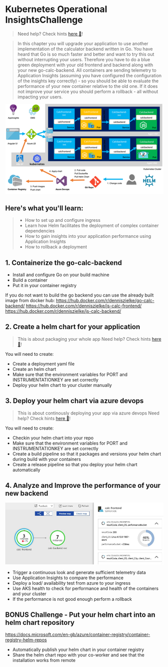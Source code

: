# Kubernetes Operational InsightsChallenge
> Need help? Check hints [here :blue_book:](hints/k8sMulti.md)!

> In this chapter you will upgrade your application to use another implementation of the calculator backend written in Go. You have heard that Go is so much faster and better and want to try this out without interrupting your users. Therefore you have to do a blue green deployment with your old frontend and backend along with your new go-calc-backend. All containers are sending telemetry to Application Insights (assuming you have configured the configuration of the insights key correctly) - so you should be able to evaluate the performance of your new container relative to the old one. If it does not improve your service you should perform a rollback - all without impacting your users.

![](/img/challenge4.png)

## Here's what you'll learn:
> - How to set up and configure ingress
> - Learn how Helm facilitates the deployment of complex container dependencies
> - How to gain insights into your application performance using Application Insights
> - How to rollback a deployment

## 1. Containerize the go-calc-backend
- Install and configure Go on your build machine
- Build a container
- Put it in your container registry

If you do not want to build the go backend you can use the already built image from docker hub:
https://hub.docker.com/r/denniszielke/go-calc-backend/
https://hub.docker.com/r/denniszielke/js-calc-frontend/
https://hub.docker.com/r/denniszielke/js-calc-backend/

## 2. Create a helm chart for your application
> This is about packaging your whole app
> Need help? Check hints [here :blue_book:](hints/helm.md)!

You will need to create:
- Create a deployment yaml file
- Create an helm chart
- Make sure that the environment variables for PORT and INSTRUMENTATIONKEY are set correctly
- Deploy your helm chart to your cluster manually

## 3. Deploy your helm chart via azure devops
> This is about continously deploying your app via azure devops
> Need help? Check hints [here :blue_book:](hints/azuredevops_helm.md)!

You will need to create:
- Checkin your helm chart into your repo
- Make sure that the environment variables for PORT and INSTRUMENTATIONKEY are set correctly
- Create a build pipeline so that it packages and versions your helm chart during build with your containers
- Create a release pipeline so that you deploy your helm chart automatically

## 4. Analyze and Improve the performance of your new backend
![](/img/appmap.jpg)
- Trigger a continuous look and generate sufficient telemetry data
- Use Application Insights to compare the performance
- Deploy a load/ availability test from azure to your ingress
- Use AKS health to check for performance and health of the containers and your cluster
- If the performance is not good enough perform a rollback

## BONUS Challenge - Put your helm chart into an helm chart repository
https://docs.microsoft.com/en-gb/azure/container-registry/container-registry-helm-repos
- Automatically publish your helm chart in your container registry
- Share the helm chart repo with your co-worker and see that the installation works from remote
